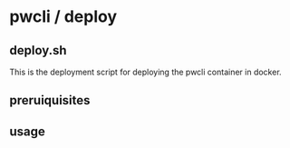 # pwcli / deploy

## deploy.sh

This is the deployment script for deploying the pwcli container in docker.

## preruiquisites


## usage

